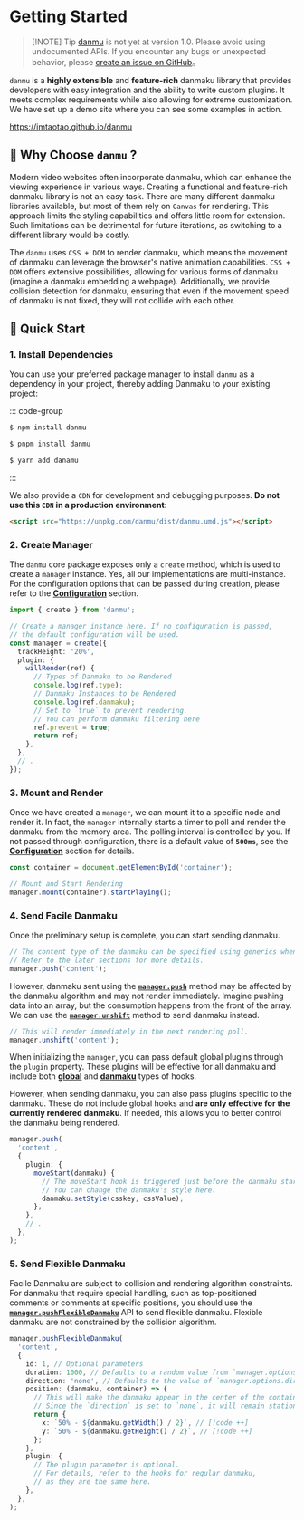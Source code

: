 # Getting Started

> [!NOTE] Tip
> <a href="https://www.npmjs.com/package/danmu">danmu</a> is not yet at version 1.0. Please avoid using undocumented APIs. If you encounter any bugs or unexpected behavior, please <a href="https://github.com/imtaotao/danmu/issues/new">create an issue on GitHub</a>。

`danmu` is a **highly extensible** and **feature-rich** danmaku library that provides developers with easy integration and the ability to write custom plugins. It meets complex requirements while also allowing for extreme customization. We have set up a demo site where you can see some examples in action.

https://imtaotao.github.io/danmu

## 🎯 Why Choose `danmu` ?

Modern video websites often incorporate danmaku, which can enhance the viewing experience in various ways. Creating a functional and feature-rich danmaku library is not an easy task. There are many different danmaku libraries available, but most of them rely on `Canvas` for rendering. This approach limits the styling capabilities and offers little room for extension. Such limitations can be detrimental for future iterations, as switching to a different library would be costly.

The `danmu` uses `CSS + DOM` to render danmaku, which means the movement of danmaku can leverage the browser's native animation capabilities. `CSS + DOM` offers extensive possibilities, allowing for various forms of danmaku (imagine a danmaku embedding a webpage). Additionally, we provide collision detection for danmaku, ensuring that even if the movement speed of danmaku is not fixed, they will not collide with each other.

## 🚀 Quick Start

### 1. Install Dependencies

You can use your preferred package manager to install `danmu` as a dependency in your project, thereby adding Danmaku to your existing project:

::: code-group

```sh [npm]
$ npm install danmu
```

```sh [pnpm]
$ pnpm install danmu
```

```sh [yarn]
$ yarn add danamu
```

:::

We also provide a `CDN` for development and debugging purposes. **Do not use this `CDN` in a production environment**:

```html
<script src="https://unpkg.com/danmu/dist/danmu.umd.js"></script>
```

### 2. Create Manager

The `danmu` core package exposes only a `create` method, which is used to create a `manager` instance. Yes, all our implementations are multi-instance. For the configuration options that can be passed during creation, please refer to the [**Configuration**](../reference/manager-configuration) section.

```ts
import { create } from 'danmu';

// Create a manager instance here. If no configuration is passed,
// the default configuration will be used.
const manager = create({
  trackHeight: '20%',
  plugin: {
    willRender(ref) {
      // Types of Danmaku to be Rendered
      console.log(ref.type);
      // Danmaku Instances to be Rendered
      console.log(ref.danmaku);
      // Set to `true` to prevent rendering.
      // You can perform danmaku filtering here
      ref.prevent = true;
      return ref;
    },
  },
  // .
});
```

### 3. Mount and Render

Once we have created a `manager`, we can mount it to a specific node and render it. In fact, the `manager` internally starts a timer to poll and render the danmaku from the memory area. The polling interval is controlled by you. If not passed through configuration, there is a default value of **`500ms`**, see the [**Configuration**](../reference/manager-configuration) section for details.

```ts
const container = document.getElementById('container');

// Mount and Start Rendering
manager.mount(container).startPlaying();
```

### 4. Send Facile Danmaku

Once the preliminary setup is complete, you can start sending danmaku.

```ts
// The content type of the danmaku can be specified using generics when creating the manager.
// Refer to the later sections for more details.
manager.push('content');
```

However, danmaku sent using the [**`manager.push`**](../reference/manager-api/#manager-push) method may be affected by the danmaku algorithm and may not render immediately. Imagine pushing data into an array, but the consumption happens from the front of the array. We can use the [**`manager.unshift`**](../reference/manager-api/#manager-unshift) method to send danmaku instead.

```ts
// This will render immediately in the next rendering poll.
manager.unshift('content');
```

When initializing the `manager`, you can pass default global plugins through the `plugin` property. These plugins will be effective for all danmaku and include both [**global**](../reference/manager-hooks) and [**danmaku**](../reference/danmaku-hooks) types of hooks.

However, when sending danmaku, you can also pass plugins specific to the danmaku. These do not include global hooks and **are only effective for the currently rendered danmaku**. If needed, this allows you to better control the danmaku being rendered.

```ts
manager.push(
  'content',
  {
    plugin: {
      moveStart(danmaku) {
        // The moveStart hook is triggered just before the danmaku starts moving.
        // You can change the danmaku's style here.
        danmaku.setStyle(csskey, cssValue);
      },
    },
    // .
  },
);
```

### 5. Send Flexible Danmaku

Facile Danmaku are subject to collision and rendering algorithm constraints. For danmaku that require special handling, such as top-positioned comments or comments at specific positions, you should use the [**`manager.pushFlexibleDanmaku`**](../reference/manager-api/#manager-pushflexibledanmaku) API to send flexible danmaku. Flexible danmaku are not constrained by the collision algorithm.

```ts
manager.pushFlexibleDanmaku(
  'content',
  {
    id: 1, // Optional parameters
    duration: 1000, // Defaults to a random value from `manager.options.times`
    direction: 'none', // Defaults to the value of `manager.options.direction`
    position: (danmaku, container) => {
      // This will make the danmaku appear in the center of the container.
      // Since the `direction` is set to `none`, it will remain stationary for `1s`
      return {
        x: `50% - ${danmaku.getWidth() / 2}`, // [!code ++]
        y: `50% - ${danmaku.getHeight() / 2}`, // [!code ++]
      };
    },
    plugin: {
      // The plugin parameter is optional.
      // For details, refer to the hooks for regular danmaku,
      // as they are the same here.
    },
  },
);
```
